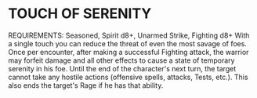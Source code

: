 # TOUCH OF SERENITY
REQUIREMENTS: Seasoned, Spirit d8+, Unarmed Strike, Fighting d8+
With a single touch you can reduce the threat of even the most savage of foes. Once per encounter, after making a successful Fighting attack, the warrior may forfeit damage and all other effects to cause a state of temporary serenity in his foe. Until the end of the character's next turn, the target cannot take any hostile actions (offensive spells, attacks, Tests, etc.). This also ends the target's Rage if he has that ability.